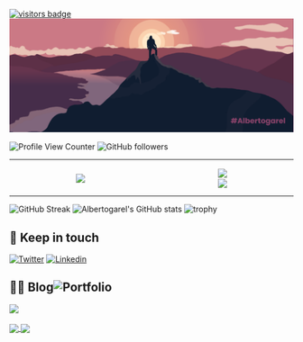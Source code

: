 [![visitors badge](https://api.visitorbadge.io/api/VisitorHit?user=albertogarel&repo=github-visitors-badge&countColor=%237B1E7A)](https://albertogarel.com)
![MasterHead](https://github.com/AlbertoGarel/Albertogarel/blob/main/banner.png)

![Profile View Counter](https://komarev.com/ghpvc/?username=albertogarel)
![GitHub followers](https://img.shields.io/github/followers/albertogarel?color=green)
- - - -
<section  style="display: flex; flex-wrap: wrap; justify-content: space-around; align-items: center">
    <article>
        <a href="https://github.com/albertogarel/github-readme-stats">
            <img align="center" src="https://github-readme-stats.vercel.app/api/top-langs/?username=albertogarel&theme=tokyonight" />
        </a>
    </article>
    <article style="justify-content: space-around; align-items: center">
        <div>
            <a href="https://github.com/albertogarel/github-readme-stats">
                <img align="center" src="https://github-readme-stats.vercel.app/api/pin/?username=albertogarel&repo=ReactNative-Print_Production_APP&theme=tokyonight" />
            </a>
        </div>
        <div>
            <a href="https://github.com/albertogarel/github-readme-stats">
                <img align="center" src="https://github-readme-stats.vercel.app/api/pin/?username=albertogarel&repo=ReactNative-Print_Production_APP&theme=tokyonight" />
            </a>
        </div>
    </article>
</section>

- - - - 

![GitHub Streak](https://github-readme-streak-stats.herokuapp.com/?user=albertogarel&theme=tokyonight)
![Albertogarel's GitHub stats](https://github-readme-stats.vercel.app/api?username=albertogarel&show_icons=true&theme=tokyonight&include_all_commits=true)
![trophy](https://github-profile-trophy.vercel.app/?username=albertogarel&theme=onestar)

## 👋 Keep in touch

[![Twitter](https://img.shields.io/badge/Twitter-1DA1F2?style=for-the-badge&logo=twitter&logoColor=white)](https://twitter.com/intent/follow?screen_name=charly3pins)
[![Linkedin](https://img.shields.io/badge/LinkedIn-0077B5?style=for-the-badge&logo=linkedin&logoColor=white)](https://www.linkedin.com/in/carlesfuste/)

## 👨‍💻 Blog![Portfolio](https://albertogarel.com/assets/img/cubo_tecnologico.png)

![](https://media.giphy.com/media/MGdfeiKtEiEPS/giphy.gif)

<a href="https://github.com/anuraghazra/github-readme-stats">
  <img align="center" src="https://github-readme-stats.vercel.app/api/pin/?username=anuraghazra&repo=github-readme-stats" />
</a>
<a href="https://github.com/anuraghazra/convoychat">
  <img align="center" src="https://github-readme-stats.vercel.app/api/pin/?username=anuraghazra&repo=convoychat" />
</a>
